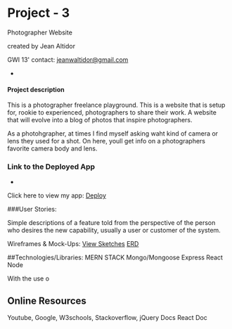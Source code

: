 # Project - 3
Photographer Website


created by Jean Altidor

GWI 13'
contact: jeanwaltidor@gmail.com

-


#### Project description

This is a photographer freelance playground. This is a website that is setup for, rookie to experienced, photographers to share their work. A website that will evolve into a blog of photos that inspire photographers. 

As a photohgrapher, at times I find myself asking waht kind of camera or lens they used for a shot. On here, youll get info on a photographers favorite camera body and lens. 
### Link to the Deployed App
-

Click here to view my app:
[Deploy](https://mysterious-cove-14804.herokuapp.com/)


###User Stories:
  
Simple descriptions of a feature told from the perspective of the person who desires the new capability, usually a user or customer of the system.

Wireframes & Mock-Ups: 
[View Sketches](https://www.figma.com/file/P5G3vFVCFEntEUwyDGzKjsnW/Untitled)
[ERD]()
 

##Technologies/Libraries:
MERN STACK 
Mongo/Mongoose
Express
React
Node

With the use o

Online Resources
- 
Youtube,
Google,
W3schools, 
Stackoverflow,
jQuery Docs
React Doc




